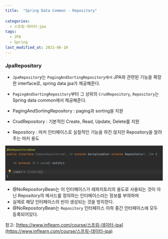 ```yaml
---
title:  "Spring Data Common - Repository"

categories:
  - 스프링-데이터-jpa
tags:
  - JPA
  - Spring
last_modified_at: 2021-06-10
---
```



### JpaRepository
* `JpaRepositor`y는 `PagingAndSortingRepository에서` JPA와 관련된 기능을 확장한 interface로, spring data jpa가 제공해준다.
* `PagingAndSortingRepository`부터 그 상위의 `CrudRepository`, `Repository`는 Spring data common에서 제공해준다.

* PagingAndSortingRepository : paging과 sorting을 지원
* CrudRepository : 기본적인 Create, Read, Update, Delete를 지원
* Repository : 마커 인터페이스로 실질적인 기능을 하진 않지만 Repository을 알려주는 마커 용도


![1](/assets/images/CommonRepository.png)
* @NoRepositoryBean는 이 인터페이스가 레파지토리의 용도로 사용되는 것이 아닌 Repository의 메서드를 정의하는 인터페이스라는 정보를 부여하며 
* 실제로 해당 인터페이스의 빈이 생성되는 것을 방지한다. 
* @NoRepositoryBean는 `Repository` 인터페이스 이하 중간 인터페이스에 모두 등록되어있다.



참고: [https://www.inflearn.com/course/스프링-데이터-jpa](https://www.inflearn.com/course/스프링-데이터-jpa)